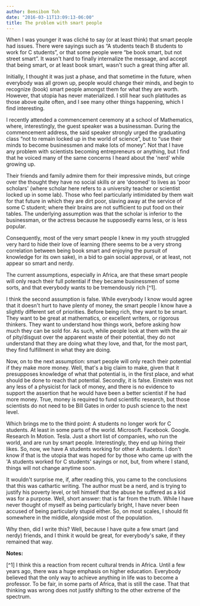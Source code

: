 ```yaml
---
author: Bemsibom Toh
date: "2016-03-11T13:09:13-06:00"
title: The problem with smart people
---
```


When I was younger it was cliché to say (or at least think) that smart people had issues. There were sayings such as “A students teach B students to work for C students”, or that some people were “be book smart, but not street smart”. It wasn't hard to finally internalize the message, and accept that being smart, or at least book smart, wasn't such a great thing after all.

Initially, I thought it was just a phase, and that sometime in the future, when everybody was all grown up, people would change their minds, and begin to recognize (book) smart people amongst them for what they are worth. However, that utopia has never materialized. I still hear such platitudes as those above quite often, and I see many other things happening, which I find interesting.

I recently attended a commencement ceremony at a school of Mathematics, where, interestingly, the guest speaker was a businessman. During the commencement address, the said speaker strongly urged the graduating class “not to remain locked up in the world of science”, but to “use their minds to become businessmen and make lots of money”. Not that I have any problem with scientists becoming entrepreneurs or anything, but I find that he voiced many of the same concerns I heard about the 'nerd' while growing up.

Their friends and family admire them for their impressive minds, but cringe over the thought they have no social skills or are 'doomed' to lives as 'poor scholars' (where scholar here refers to a university teacher or scientist locked up in some lab). Those who feel particularly intimidated by them wait for that future in which they are dirt poor, slaving away at the service of some C student; where their brains are not sufficient to put food on their tables. The underlying assumption was that the scholar is inferior to the businessman, or the actress because he supposedly earns less, or is less popular.

Consequently, most of the very smart people I knew in my youth struggled very hard to hide their love of learning (there seems to be a very strong correlation between being book smart and enjoying the pursuit of knowledge for its own sake), in a bid to gain social approval, or at least, not appear so smart and nerdy. 

The current assumptions, especially in Africa, are that these smart people will only reach their full potential if they became businessmen of some sorts, and that everybody wants to be tremendously rich [^1]. 

I think the second assumption is false. While everybody I know would agree that it doesn't hurt to have plenty of money, the smart people I know have a slightly different set of priorities. Before being rich, they want to be smart. They want to be great at mathematics, or excellent writers, or rigorous thinkers. They want to understand how things work, before asking how much they can be sold for. As such, while people look at them with the air of pity/disgust over the apparent waste of their potential, they do not understand that they are doing what they love, and that, for the most part, they find fulfillment in what they are doing.

Now, on to the next assumption: smart people will only reach their potential if they make more money. Well, that's a big claim to make, given that it presupposes knowledge of what that potential is, in the first place, and what should be done to reach that potential. Secondly, it is false. Einstein was not any less of a physicist for lack of money, and there is no evidence to support the assertion that he would have been a better scientist if he had more money. True, money is required to fund scientific research, but those scientists do not need to be Bill Gates in order to push science to the next level.

Which brings me to the third point: A students no longer work for C students. At least in some parts of the world. Microsoft. Facebook. Google. Research In Motion. Tesla. Just a short list of companies, who run the world, and are run by smart people. Interestingly, they end up hiring their likes. So, now, we have A students working for other A students. I don't know if that is the utopia that was hoped for by those who came up with the 'A students worked for C students' sayings or not, but, from where I stand, things will not change anytime soon.

It wouldn't surprise me, if, after reading this, you came to the conclusions that this was cathartic writing. The author must be a nerd, and is trying to justify his poverty level, or tell himself that the abuse he suffered as a kid was for a purpose. Well, short answer: that is far from the truth. While I have never thought of myself as being particularly bright, I have never been accused of being particularly stupid either. So, on most scales, I should fit somewhere in the middle, alongside most of the population.

Why then, did I write this? Well, because I have quite a few smart (and nerdy) friends, and I think it would be great, for everybody's sake, if they remained that way.

**Notes:**

[^1] I think this a reaction from recent cultural trends in Africa. Until a few years ago, there was a huge emphasis on higher education. Everybody believed that the only way to achieve anything in life was to become a professor. To be fair, in some parts of Africa, that is still the case. That that thinking was wrong does not justify shifting to the other extreme of the spectrum.
